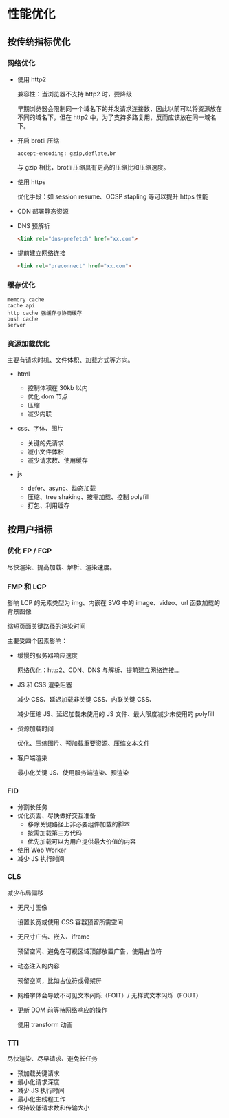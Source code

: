 # 性能优化

## 按传统指标优化

### 网络优化

* 使用 http2

  兼容性：当浏览器不支持 http2 时，要降级

  早期浏览器会限制同一个域名下的并发请求连接数，因此以前可以将资源放在不同的域名下，但在 http2 中，为了支持多路复用，反而应该放在同一域名下。

* 开启 brotli 压缩

  ```http
  accept-encoding: gzip,deflate,br
  ```

  与 gzip 相比，brotli 压缩具有更高的压缩比和压缩速度。

* 使用 https

  优化手段：如 session resume、OCSP stapling 等可以提升 https 性能

* CDN 部署静态资源

* DNS 预解析

  ```html
  <link rel="dns-prefetch" href="xx.com">
  ```

  

* 提前建立网络连接

  ```html
  <link rel="preconnect" href="xx.com">
  ```

  

### 缓存优化

```
memory cache
cache api
http cache 强缓存与协商缓存
push cache
server
```



### 资源加载优化

主要有请求时机、文件体积、加载方式等方向。

* html

  * 控制体积在 30kb 以内
  * 优化 dom 节点
  * 压缩
  * 减少内联

* css、字体、图片

  * 关键的先请求
  * 减小文件体积
  * 减少请求数、使用缓存

* js

  * defer、async、动态加载
  * 压缩、tree shaking、按需加载、控制 polyfill
  * 打包、利用缓存

  

## 按用户指标

### 优化 FP / FCP

尽快渲染、提高加载、解析、渲染速度。

### FMP 和 LCP

影响 LCP 的元素类型为 img、内嵌在 SVG 中的 image、video、url 函数加载的背景图像

缩短页面关键路径的渲染时间

主要受四个因素影响：

* 缓慢的服务器响应速度

  网络优化：http2、CDN、DNS 与解析、提前建立网络连接。。

* JS 和 CSS 渲染阻塞

  减少 CSS、延迟加载非关键 CSS、内联关键 CSS、

  减少压缩 JS、延迟加载未使用的 JS 文件、最大限度减少未使用的 polyfill

* 资源加载时间

  优化、压缩图片、预加载重要资源、压缩文本文件

* 客户端渲染

  最小化关键 JS、使用服务端渲染、预渲染

### FID

* 分割长任务
* 优化页面、尽快做好交互准备
  * 移除关键路径上非必要组件加载的脚本
  * 按需加载第三方代码
  * 优先加载可以为用户提供最大价值的内容
* 使用 Web Worker
* 减少 JS 执行时间

### CLS

减少布局偏移

* 无尺寸图像

  设置长宽或使用 CSS 容器预留所需空间

* 无尺寸广告、嵌入、iframe

  预留空间、避免在可视区域顶部放置广告，使用占位符

* 动态注入的内容

  预留空间，比如占位符或骨架屏

* 网络字体会导致不可见文本闪烁（FOIT）/ 无样式文本闪烁（FOUT）

* 更新 DOM 前等待网络响应的操作

  使用 transform 动画

### TTI

尽快渲染、尽早请求、避免长任务

* 预加载关键请求
* 最小化请求深度
* 减少 JS 执行时间
* 最小化主线程工作
* 保持较低请求数和传输大小